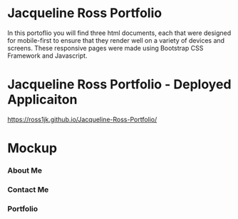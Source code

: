 # Jacqueline Ross Portfolio

In this portoflio you will find three html documents, each that were designed for mobile-first to ensure that they render well on a variety of devices and screens. These responsive pages were made using Bootstrap CSS Framework and Javascript. 

# Jacqueline Ross Portfolio - Deployed Applicaiton 
https://ross1jk.github.io/Jacqueline-Ross-Portfolio/

# Mockup 

### About Me
### Contact Me
### Portfolio